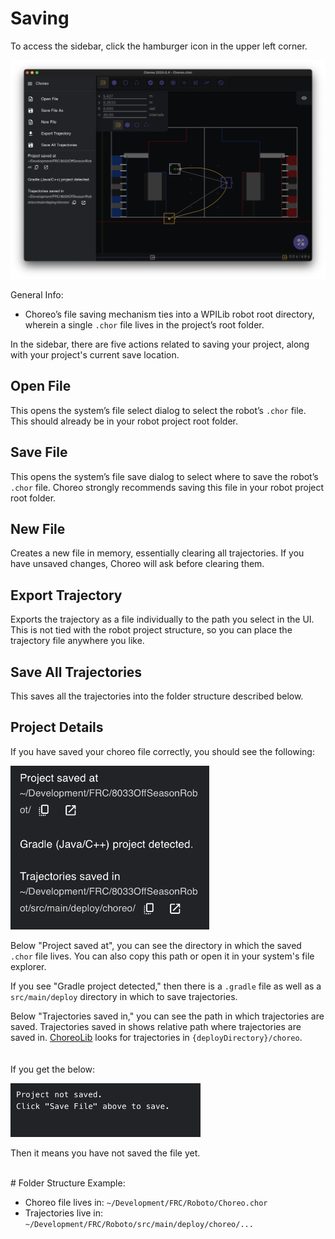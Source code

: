 # Saving

To access the sidebar, click the hamburger icon in the upper left corner.

![Sidebar image](../media/sidebar.png)

General Info:

- Choreo’s file saving mechanism ties into a WPILib robot root directory, wherein a single `.chor` file lives in the project’s root folder.

In the sidebar, there are five actions related to saving your project, along with your project's current save location.


## Open File

This opens the system’s file select dialog to select the robot’s `.chor` file. This should already be in your robot project root folder.

## Save File

This opens the system’s file save dialog to select where to save the robot’s `.chor` file. Choreo strongly recommends saving this file in your robot project root folder.

## New File

Creates a new file in memory, essentially clearing all trajectories. If you have unsaved changes, Choreo will ask before clearing them.

## Export Trajectory

Exports the trajectory as a file individually to the path you select in the UI. This is not tied with the robot project structure, so you can place the trajectory file anywhere you like.

## Save All Trajectories

This saves all the trajectories into the folder structure described below.

## Project Details

If you have saved your choreo file correctly, you should see the following:

![Project Info](../media/project_info.png)

Below "Project saved at", you can see the directory in which the saved `.chor` file lives. You can also copy this path or open it in your system's file explorer.

If you see "Gradle project detected," then there is a `.gradle` file as well as a `src/main/deploy` directory in which to save trajectories.

Below "Trajectories saved in," you can see the path in which trajectories are saved.
Trajectories saved in shows relative path where trajectories are saved in. [ChoreoLib](../choreolib/installation.md) looks for trajectories in `{deployDirectory}/choreo`.
<br><br><br>
If you get the below:

![Project not saved](../media/project_not_saved.png)

Then it means you have not saved the file yet.

<br>
# Folder Structure
Example:

- Choreo file lives in: `~/Development/FRC/Roboto/Choreo.chor`
- Trajectories live in: `~/Development/FRC/Roboto/src/main/deploy/choreo/...`
